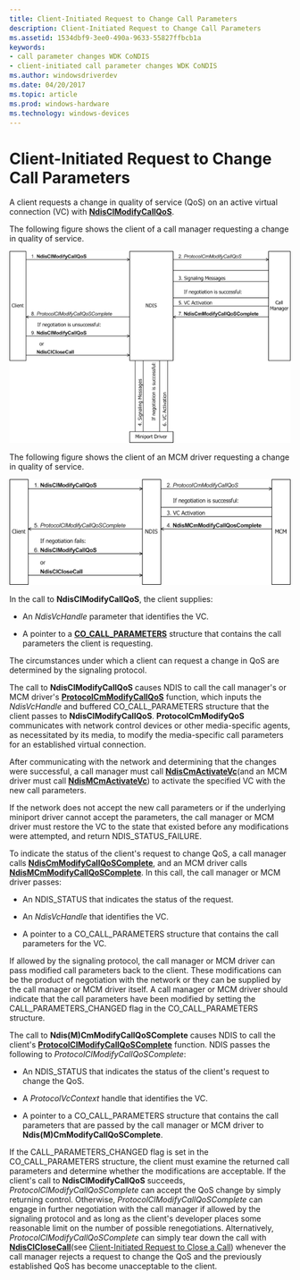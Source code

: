 ```yaml
---
title: Client-Initiated Request to Change Call Parameters
description: Client-Initiated Request to Change Call Parameters
ms.assetid: 1534dbf9-3ee0-490a-9633-55827ffbcb1a
keywords:
- call parameter changes WDK CoNDIS
- client-initiated call parameter changes WDK CoNDIS
ms.author: windowsdriverdev
ms.date: 04/20/2017
ms.topic: article
ms.prod: windows-hardware
ms.technology: windows-devices
---
```


# Client-Initiated Request to Change Call Parameters





A client requests a change in quality of service (QoS) on an active virtual connection (VC) with [**NdisClModifyCallQoS**](https://msdn.microsoft.com/library/windows/hardware/ff561636).

The following figure shows the client of a call manager requesting a change in quality of service.

![diagram illustrating the client of a call manager requesting a change in quality of service](images/cm-15.png)

The following figure shows the client of an MCM driver requesting a change in quality of service.

![diagram illustrating the client of an mcm driver requesting a change in quality of service](images/fig1-15.png)

In the call to **NdisClModifyCallQoS**, the client supplies:

-   An *NdisVcHandle* parameter that identifies the VC.

-   A pointer to a [**CO\_CALL\_PARAMETERS**](https://msdn.microsoft.com/library/windows/hardware/ff545384) structure that contains the call parameters the client is requesting.

The circumstances under which a client can request a change in QoS are determined by the signaling protocol.

The call to **NdisClModifyCallQoS** causes NDIS to call the call manager's or MCM driver's [**ProtocolCmModifyCallQoS**](https://msdn.microsoft.com/library/windows/hardware/ff570247) function, which inputs the *NdisVcHandle* and buffered CO\_CALL\_PARAMETERS structure that the client passes to **NdisClModifyCallQoS**. **ProtocolCmModifyQoS** communicates with network control devices or other media-specific agents, as necessitated by its media, to modify the media-specific call parameters for an established virtual connection.

After communicating with the network and determining that the changes were successful, a call manager must call [**NdisCmActivateVc**](https://msdn.microsoft.com/library/windows/hardware/ff561649)(and an MCM driver must call [**NdisMCmActivateVc**](https://msdn.microsoft.com/library/windows/hardware/ff562792)) to activate the specified VC with the new call parameters.

If the network does not accept the new call parameters or if the underlying miniport driver cannot accept the parameters, the call manager or MCM driver must restore the VC to the state that existed before any modifications were attempted, and return NDIS\_STATUS\_FAILURE.

To indicate the status of the client's request to change QoS, a call manager calls [**NdisCmModifyCallQoSComplete**](https://msdn.microsoft.com/library/windows/hardware/ff561679), and an MCM driver calls [**NdisMCmModifyCallQoSComplete**](https://msdn.microsoft.com/library/windows/hardware/ff563545). In this call, the call manager or MCM driver passes:

-   An NDIS\_STATUS that indicates the status of the request.

-   An *NdisVcHandle* that identifies the VC.

-   A pointer to a CO\_CALL\_PARAMETERS structure that contains the call parameters for the VC.

If allowed by the signaling protocol, the call manager or MCM driver can pass modified call parameters back to the client. These modifications can be the product of negotiation with the network or they can be supplied by the call manager or MCM driver itself. A call manager or MCM driver should indicate that the call parameters have been modified by setting the CALL\_PARAMETERS\_CHANGED flag in the CO\_CALL\_PARAMETERS structure.

The call to **Ndis(M)CmModifyCallQoSComplete** causes NDIS to call the client's [**ProtocolClModifyCallQoSComplete**](https://msdn.microsoft.com/library/windows/hardware/ff570233) function. NDIS passes the following to *ProtocolClModifyCallQoSComplete*:

-   An NDIS\_STATUS that indicates the status of the client's request to change the QoS.

-   A *ProtocolVcContext* handle that identifies the VC.

-   A pointer to a CO\_CALL\_PARAMETERS structure that contains the call parameters that are passed by the call manager or MCM driver to **Ndis(M)CmModifyCallQoSComplete**.

If the CALL\_PARAMETERS\_CHANGED flag is set in the CO\_CALL\_PARAMETERS structure, the client must examine the returned call parameters and determine whether the modifications are acceptable. If the client's call to **NdisClModifyCallQoS** succeeds, *ProtocolClModifyCallQoSComplete* can accept the QoS change by simply returning control. Otherwise, *ProtocolClModifyCallQoSComplete* can engage in further negotiation with the call manager if allowed by the signaling protocol and as long as the client's developer places some reasonable limit on the number of possible renegotiations. Alternatively, *ProtocolClModifyCallQoSComplete* can simply tear down the call with [**NdisClCloseCall**](https://msdn.microsoft.com/library/windows/hardware/ff561627)(see [Client-Initiated Request to Close a Call](client-initiated-request-to-close-a-call.md)) whenever the call manager rejects a request to change the QoS and the previously established QoS has become unacceptable to the client.

 

 





